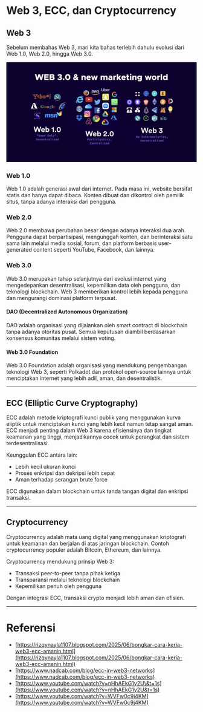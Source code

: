 # Web 3, ECC, dan Cryptocurrency
## Web 3
Sebelum membahas Web 3, mari kita bahas terlebih dahulu evolusi dari Web 1.0, Web 2.0, hingga Web 3.0.

![alt text](images/README/image.png)

### Web 1.0
Web 1.0 adalah generasi awal dari internet. Pada masa ini, website bersifat statis dan hanya dapat dibaca. Konten dibuat dan dikontrol oleh pemilik situs, tanpa adanya interaksi dari pengguna.

### Web 2.0
Web 2.0 membawa perubahan besar dengan adanya interaksi dua arah. Pengguna dapat berpartisipasi, mengunggah konten, dan berinteraksi satu sama lain melalui media sosial, forum, dan platform berbasis user-generated content seperti YouTube, Facebook, dan lainnya.

### Web 3.0
Web 3.0 merupakan tahap selanjutnya dari evolusi internet yang mengedepankan desentralisasi, kepemilikan data oleh pengguna, dan teknologi blockchain. Web 3 memberikan kontrol lebih kepada pengguna dan mengurangi dominasi platform terpusat.

#### DAO (Decentralized Autonomous Organization)
DAO adalah organisasi yang dijalankan oleh smart contract di blockchain tanpa adanya otoritas pusat. Semua keputusan diambil berdasarkan konsensus komunitas melalui sistem voting.

#### Web 3.0 Foundation
Web 3.0 Foundation adalah organisasi yang mendukung pengembangan teknologi Web 3, seperti Polkadot dan protokol open-source lainnya untuk menciptakan internet yang lebih adil, aman, dan desentralistik.

---

## ECC (Elliptic Curve Cryptography)
ECC adalah metode kriptografi kunci publik yang menggunakan kurva eliptik untuk menciptakan kunci yang lebih kecil namun tetap sangat aman. ECC menjadi penting dalam Web 3 karena efisiensinya dan tingkat keamanan yang tinggi, menjadikannya cocok untuk perangkat dan sistem terdesentralisasi.

Keunggulan ECC antara lain:
* Lebih kecil ukuran kunci
* Proses enkripsi dan dekripsi lebih cepat
* Aman terhadap serangan brute force

ECC digunakan dalam blockchain untuk tanda tangan digital dan enkripsi transaksi.

---

## Cryptocurrency
Cryptocurrency adalah mata uang digital yang menggunakan kriptografi untuk keamanan dan berjalan di atas jaringan blockchain. Contoh cryptocurrency populer adalah Bitcoin, Ethereum, dan lainnya.

Cryptocurrency mendukung prinsip Web 3:
* Transaksi peer-to-peer tanpa pihak ketiga
* Transparansi melalui teknologi blockchain
* Kepemilikan penuh oleh pengguna

Dengan integrasi ECC, transaksi crypto menjadi lebih aman dan efisien.

---

# Referensi
* [https://rizqynayla1107.blogspot.com/2025/06/bongkar-cara-kerja-web3-ecc-amanin.html](https://rizqynayla1107.blogspot.com/2025/06/bongkar-cara-kerja-web3-ecc-amanin.html)
* [https://www.nadcab.com/blog/ecc-in-web3-networks](https://www.nadcab.com/blog/ecc-in-web3-networks)
* [https://www.youtube.com/watch?v=nHhAEkG1y2U\&t=1s](https://www.youtube.com/watch?v=nHhAEkG1y2U&t=1s)
* [https://www.youtube.com/watch?v=WVFw0c9j4KM](https://www.youtube.com/watch?v=WVFw0c9j4KM)
